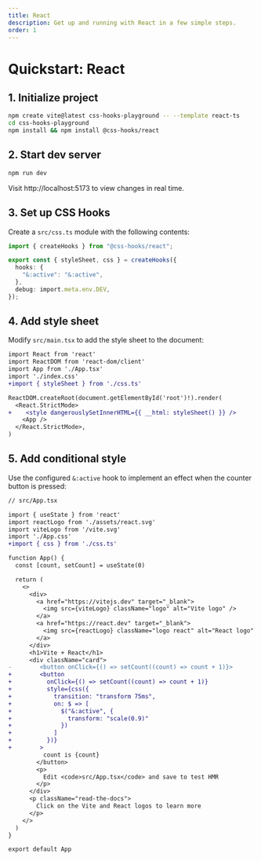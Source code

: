 ```yaml
---
title: React
description: Get up and running with React in a few simple steps.
order: 1
---
```


# Quickstart: React

## 1. Initialize project

```bash
npm create vite@latest css-hooks-playground -- --template react-ts
cd css-hooks-playground
npm install && npm install @css-hooks/react
```

## 2. Start dev server

```bash
npm run dev
```

Visit http://localhost:5173 to view changes in real time.

## 3. Set up CSS Hooks

Create a `src/css.ts` module with the following contents:

```typescript
import { createHooks } from "@css-hooks/react";

export const { styleSheet, css } = createHooks({
  hooks: {
    "&:active": "&:active",
  },
  debug: import.meta.env.DEV,
});
```

## 4. Add style sheet

Modify `src/main.tsx` to add the style sheet to the document:

<!-- prettier-ignore-start -->

```diff
import React from 'react'
import ReactDOM from 'react-dom/client'
import App from './App.tsx'
import './index.css'
+import { styleSheet } from './css.ts'

ReactDOM.createRoot(document.getElementById('root')!).render(
  <React.StrictMode>
+    <style dangerouslySetInnerHTML={{ __html: styleSheet() }} />
    <App />
  </React.StrictMode>,
)
```

<!-- prettier-ignore-end -->

## 5. Add conditional style

Use the configured `&:active` hook to implement an effect when the counter
button is pressed:

<!-- prettier-ignore-start -->

```diff
// src/App.tsx

import { useState } from 'react'
import reactLogo from './assets/react.svg'
import viteLogo from '/vite.svg'
import './App.css'
+import { css } from './css.ts'

function App() {
  const [count, setCount] = useState(0)

  return (
    <>
      <div>
        <a href="https://vitejs.dev" target="_blank">
          <img src={viteLogo} className="logo" alt="Vite logo" />
        </a>
        <a href="https://react.dev" target="_blank">
          <img src={reactLogo} className="logo react" alt="React logo" />
        </a>
      </div>
      <h1>Vite + React</h1>
      <div className="card">
-        <button onClick={() => setCount((count) => count + 1)}>
+        <button
+          onClick={() => setCount((count) => count + 1)}
+          style={css({
+            transition: "transform 75ms",
+            on: $ => [
+              $("&:active", {
+                transform: "scale(0.9)"
+              })
+            ]
+          })}
+        >
          count is {count}
        </button>
        <p>
          Edit <code>src/App.tsx</code> and save to test HMR
        </p>
      </div>
      <p className="read-the-docs">
        Click on the Vite and React logos to learn more
      </p>
    </>
  )
}

export default App
```

<!-- prettier-ignore-end -->
